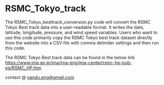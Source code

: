 # RSMC_Tokyo_track
The RSMC_Tokyo_besttrack_conversion.py code will convert the RSMC Tokyo Best track data into a user-readable format. It writes the date, latitude, longitude, pressure, and wind speed variables. 
Users who want to use this code primarily copy the RSMC Tokyo best track dataset directly from the website into a CSV file with comma delimiter settings and then run this code.


The RSMC Tokyo Best track data can be found in the below link 
https://www.jma.go.jp/jma/jma-eng/jma-center/rsmc-hp-pub-eg/RSMC_HP.htm

contact @ nandu.eng@gmail.com
